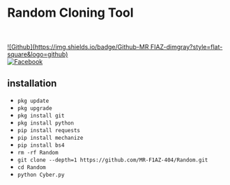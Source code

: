 # Random Cloning Tool

<b></b> </br> <br>[![Github](https://img.shields.io/badge/Github-MR FIAZ-dimgray?style=flat-square&logo=github)](https://github.com/MR-F1AZ-404)<br> [![Facebook](https://img.shields.io/badge/Facebook-FIAZ-blue?style=flat-square&logo=facebook)](https://www.facebook.com/MrFiaz404.Cyber.Owner)

## <b>installation</b>

- `pkg update`
- `pkg upgrade`
- `pkg install git`
- `pkg install python`
- `pip install requests`
- `pip install mechanize`
- `pip install bs4`
- `rm -rf Random`
- `git clone --depth=1 https://github.com/MR-F1AZ-404/Random.git`
- `cd Random`
- `python Cyber.py`
